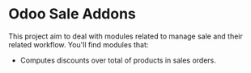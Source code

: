 Odoo Sale Addons
================

This project aim to deal with modules related to manage sale and their related workflow. You'll find modules that:

- Computes discounts over total of products in sales orders.
